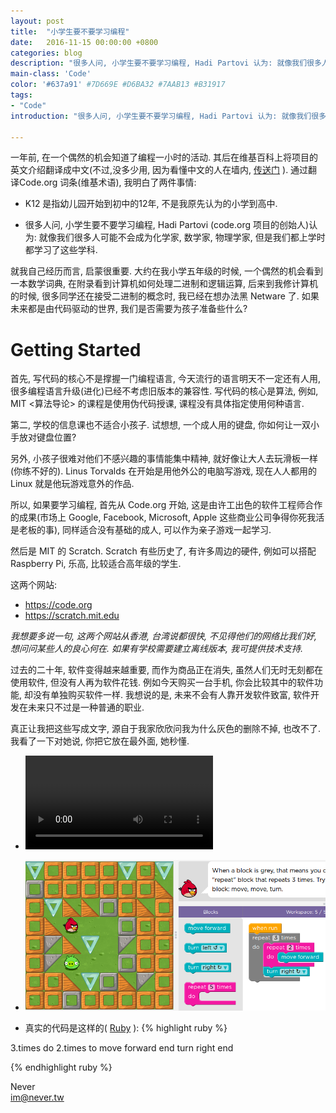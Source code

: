 ```yaml
---
layout: post
title:  "小学生要不要学习编程"
date:   2016-11-15 00:00:00 +0800
categories: blog
description: "很多人问, 小学生要不要学习编程, Hadi Partovi 认为: 就像我们很多人可能不会成为化学家, 数学家, 物理学家, 但是我们都上学时都学习了这些学科."
main-class: 'Code'
color: '#637a91' #7D669E #D6BA32 #7AAB13 #B31917
tags:
- "Code"
introduction: "很多人问, 小学生要不要学习编程, Hadi Partovi 认为: 就像我们很多人可能不会成为化学家, 数学家, 物理学家, 但是我们都上学时都学习了这些学科."

---
```


一年前, 在一个偶然的机会知道了编程一小时的活动. 其后在维基百科上将项目的英文介绍翻译成中文(不过,没多少用, 因为看懂中文的人在墙内, [传送门](/assets/images/wiki_page_Code_org.png) ). 通过翻译Code.org 词条(维基术语), 我明白了两件事情:

* K12 是指幼儿园开始到初中的12年, 不是我原先认为的小学到高中.

* 很多人问, 小学生要不要学习编程, Hadi Partovi (code.org 项目的创始人)认为: 就像我们很多人可能不会成为化学家, 数学家, 物理学家, 但是我们都上学时都学习了这些学科. 

就我自己经历而言, 启蒙很重要. 大约在我小学五年级的时候, 一个偶然的机会看到一本数学词典, 在附录看到计算机如何处理二进制和逻辑运算, 后来到我修计算机的时候, 很多同学还在接受二进制的概念时, 我已经在想办法黑 Netware 了. 如果未来都是由代码驱动的世界, 我们是否需要为孩子准备些什么?

# Getting Started

首先, 写代码的核心不是撑握一门编程语言, 今天流行的语言明天不一定还有人用, 很多编程语言升级(进化)已经不考虑旧版本的兼容性. 写代码的核心是算法, 例如, MIT <算法导论> 的课程是使用伪代码授课, 课程没有具体指定使用何种语言.

第二, 学校的信息课也不适合小孩子. 试想想, 一个成人用的键盘, 你如何让一双小手放对键盘位置?

另外, 小孩子很难对他们不感兴趣的事情能集中精神, 就好像让大人去玩滑板一样(你练不好的). Linus Torvalds 在开始是用他外公的电脑写游戏, 现在人人都用的 Linux 就是他玩游戏意外的作品.

所以, 如果要学习编程, 首先从 Code.org 开始, 这是由许工出色的软件工程师合作的成果(市场上 Google, Facebook, Microsoft, Apple 这些商业公司争得你死我活是老板的事), 同样适合没有基础的成人, 可以作为亲子游戏一起学习.

然后是 MIT 的 Scratch. Scratch 有些历史了, 有许多周边的硬件, 例如可以搭配 Raspberry Pi, 乐高, 比较适合高年级的学生.

这两个网站:

* https://code.org
* https://scratch.mit.edu

*我想要多说一句, 这两个网站从香港, 台湾说都很快, 不见得他们的网络比我们好, 想问问某些人的良心何在. 如果有学校需要建立离线版本, 我可提供技术支持.*

过去的二十年, 软件变得越来越重要, 而作为商品正在消失, 虽然人们无时无刻都在使用软件, 但没有人再为软件花钱. 例如今天购买一台手机, 你会比较其中的软件功能, 却没有单独购买软件一样. 我想说的是, 未来不会有人靠开发软件致富, 软件开发在未来只不过是一种普通的职业.

真正让我把这些写成文字, 源自于我家欣欣问我为什么灰色的删除不掉, 也改不了. 我看了一下对她说, 你把它放在最外面, 她秒懂.

* <video src="/assets/images/yanyee_coding.mp4" type="video/mpeg" controls="controls">您的浏览器不支持HTML5。</video> 

* ![嵌套循环](/assets/images/yanyee_code.jpg)

* 真实的代码是这样的( [Ruby](https://www.ruby-lang.org/zh_cn/) ):
{% highlight ruby %}

3.times do
  2.times to
    move forward
  end
  turn right
end

{% endhighlight ruby %}


Never <br>im@never.tw
